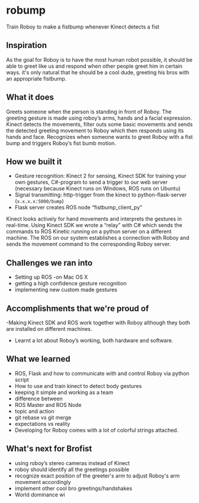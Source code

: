 # robump
Train Roboy to make a fistbump whenever Kinect detects a fist

## Inspiration
As the goal for Roboy is to have the most human robot possible, it should be able to greet like us and respond when other people greet him in certain ways.  it's only natural that he should be a cool dude, greeting his bros with an appropriate fistbump.
## What it does
Greets someone when the person is standing in front of Roboy. The greeting gesture is made using  roboy’s arms, hands and a facial expression. 
Kinect detects the movements, filter outs some basic movements and sends the detected greeting movement to Roboy which then responds using its hands and face.
Recognizes when someone wants to greet Roboy with a fist bump and triggers Roboy’s fist bumb motion. 

## How we built it
- Gesture recognition: Kinect 2 for sensing, Kinect SDK for training your own gestures, C#-program to send a trigger to our web server (necessary because Kinect runs on Windows, ROS runs on Ubuntu)
- Signal transmitting: http-trigger from the kinect to python-flask-server (`x.x.x.x:5000/bump`)
- Flask server creates ROS node “fistbump_client_py”

 Kinect looks actively for hand movements and interprets the gestures in real-time. Using Kinect SDK  we wrote a “relay” with  C# which sends the commands to ROS Kinetic running on a python server on a  different machine. The ROS on our system establishes a connection with Roboy and sends the movement command to the corresponding Roboy server.

## Challenges we ran into
- Setting up ROS 
	-on Mac OS X 
- getting a high confidence gesture recognition 
- implementing new custom made gestures 
## Accomplishments that we're proud of
-Making Kinect SDK and ROS work together with Roboy although they both are installed on different machines. 
- Learnt a lot about Roboy’s working, both hardware and software. 

## What we learned
- ROS, Flask and how to communicate with and control Roboy via python script
- How to use and train kinect to detect body gestures
- keeping it simple and working as a team
- difference between
- ROS Master and ROS Node
- topic and action
- git rebase vs git merge
- expectations vs reality 
- Developing for Roboy comes with a lot of colorful strings attached.

## What's next for Brofist
- using roboy’s stereo cameras instead of Kinect
- roboy should identify all the greetings possible
- recognize exact position of the greeter's arm to adjust Roboy's arm movement accordingly
- implement other cool bro greetings/handshakes 
- World dominance wi

 

